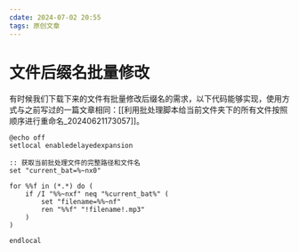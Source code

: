 ```yaml
---
cdate: 2024-07-02 20:55
tags: 原创文章 
---
```


# 文件后缀名批量修改

有时候我们下载下来的文件有批量修改后缀名的需求，以下代码能够实现，使用方式与之前写过的一篇文章相同：[[利用批处理脚本给当前文件夹下的所有文件按照顺序进行重命名_20240621173057]]。

```batch
@echo off
setlocal enabledelayedexpansion

:: 获取当前批处理文件的完整路径和文件名
set "current_bat=%~nx0"

for %%f in (*.*) do (
    if /I "%%~nxf" neq "%current_bat%" (
        set "filename=%%~nf"
        ren "%%f" "!filename!.mp3"
    )
)

endlocal

```